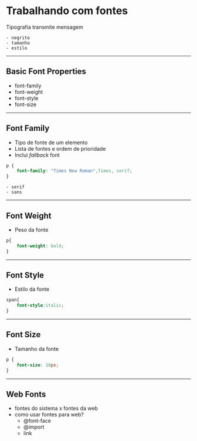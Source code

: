 # Trabalhando com fontes

Tipografia transmite mensagem

    - negrito
    - tamanho
    - estilo

--------------------------------------------------------------------

## Basic Font Properties

* font-family
* font-weight
* font-style
* font-size

---------------------------------------------------------------------

## Font Family

* Tipo de fonte de um elemento
* Lista de fontes e ordem de prioridade
* Inclui *fallback* font

```css
p {
    font-family: "Times New Roman",Times, serif;
}
```
    - serif
    - sans

---------------------------------------------------------------------

## Font Weight

* Peso da fonte

```css
p{
    font-weight: bold;
}
```

---------------------------------------------------------------------

## Font Style

* Estilo da fonte

```css
span{
    font-style:italic;
}
```

---------------------------------------------------------------------

## Font Size

* Tamanho da fonte

```css
p {
    font-size: 18px;
}
```
---------------------------------------------------------------------

## Web Fonts
 - fontes do sistema x fontes da web
 - como usar fontes para web?
    * @font-face
    * @import
    * link